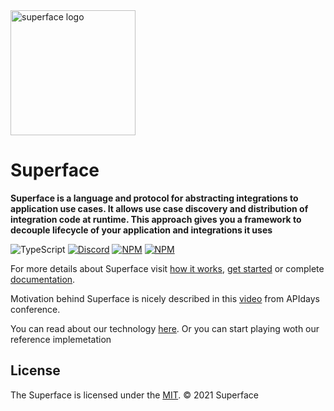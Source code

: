 <img src="https://github.com/superfaceai/cli/blob/main/docs/LogoGreen.png" alt="superface logo" width="200" height="200">

# Superface

**Superface is a language and protocol for abstracting integrations to application use cases. It allows use case discovery and distribution of integration code at runtime.
This approach gives you a framework to decouple lifecycle of your application and integrations it uses**

![TypeScript](https://img.shields.io/static/v1?message=TypeScript&&logoColor=ffffff&color=007acc&labelColor=5c5c5c&label=built%20with)
[![Discord](https://img.shields.io/discord/819563244418105354?logo=discord&logoColor=fff)](https://sfc.is/discord)
[![NPM](https://img.shields.io/github/license/superfaceai/.github)](LICENSE)
[![NPM](https://img.shields.io/twitter/url?style=social&url=https%3A%2F%2Ftwitter.com%2Fsuperfaceai)](https://twitter.com/superfaceai)




For more details about Superface visit [how it works](https://superface.ai/how-it-works), [get started](https://superface.ai/docs/getting-started) or complete [documentation](https://superface.ai/docs).

Motivation behind Superface is nicely described in this [video](https://www.youtube.com/watch?v=BCvq3NXFb94) from APIdays conference.


You can read about our technology [here](https://superface.ai). Or you can start playing woth our reference implemetation


## License

The Superface is licensed under the [MIT](LICENSE).
© 2021 Superface